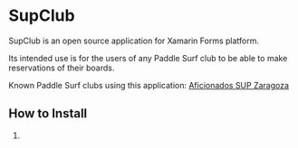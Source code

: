 # SupClub
SupClub is an open source application for Xamarin Forms platform.

Its intended use is for the users of any Paddle Surf club to be able to make reservations of their boards.

Known Paddle Surf clubs using this application:
[Aficionados SUP Zaragoza](http://supclub.es)

## How to Install
1. 
<!--stackedit_data:
eyJoaXN0b3J5IjpbLTE5OTM2MTU0MjhdfQ==
-->